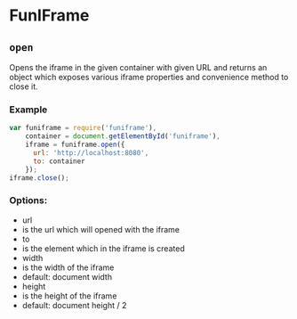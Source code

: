 # FunIFrame
## ```open```
Opens the iframe in the given container with given URL and returns an object which exposes various iframe properties and convenience method to close it.
### Example

```javascript
var funiframe = require('funiframe'),
    container = document.getElementById('funiframe'),
    iframe = funiframe.open({
      url: 'http://localhost:8080',
      to: container
    });
iframe.close();

```
### Options:
* url
 * is the url which will opened with the iframe
* to
 * is the element which in the iframe is created
* width
 * is the width of the iframe
 * default: document width
* height
 * is the height of the iframe
 * default: document height / 2
